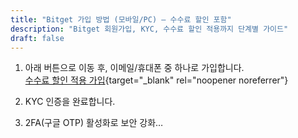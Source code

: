 ```yaml
---
title: "Bitget 가입 방법 (모바일/PC) — 수수료 할인 포함"
description: "Bitget 회원가입, KYC, 수수료 할인 적용까지 단계별 가이드"
draft: false
---
```


1) 아래 버튼으로 이동 후, 이메일/휴대폰 중 하나로 가입합니다.  
[수수료 할인 적용 가입](https://partner.bitget.com/bg/UD0PT2){target="_blank" rel="noopener noreferrer"}

2) KYC 인증을 완료합니다.  
3) 2FA(구글 OTP) 활성화로 보안 강화…
